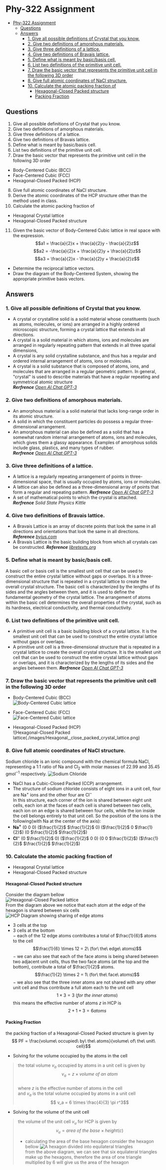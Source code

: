 # Phy-322 Assignment


<!--toc:start-->
- [Phy-322 Assignment](#phy-322-assignment)
  - [Questions](#questions)
  - [Answers](#answers)
    - [1. Give all possible definitions of Crystal that you know.](#1-give-all-possible-definitions-of-crystal-that-you-know)
    - [2. Give two definitions of amorphous materials.](#2-give-two-definitions-of-amorphous-materials)
    - [3. Give three definitions of a lattice.](#3-give-three-definitions-of-a-lattice)
    - [4. Give two definitions of Bravais lattice.](#4-give-two-definitions-of-bravais-lattice)
    - [5. Define what is meant by basic/basis cell.](#5-define-what-is-meant-by-basicbasis-cell)
    - [6. List two definitions of the primitive unit cell.](#6-list-two-definitions-of-the-primitive-unit-cell)
    - [7. Draw the basic vector that represents the primitive unit cell in the following 3D order](#7-draw-the-basic-vector-that-represents-the-primitive-unit-cell-in-the-following-3d-order)
    - [8. Give full atomic coordinates of NaCl structure.](#8-give-full-atomic-coordinates-of-nacl-structure)
    - [10. Calculate the atomic packing fraction of](#10-calculate-the-atomic-packing-fraction-of)
      - [Hexagonal-Closed Packed structure](#hexagonal-closed-packed-structure)
      - [Packing Fraction](#packing-fraction)
<!--toc:end-->

## Questions
1. Give all possible definitions of Crystal that you know.
2. Give two definitions of amorphous materials.
3. Give three definitions of a lattice.
4. Give two definitions of Bravais lattice.
5. Define what is meant by basic/basis cell.
6. List two definitions of the primitive unit cell.
7. Draw the basic vector that represents the primitive unit cell in the following 3D order
  * Body-Centered Cubic (BCC)
  * Face-Centered Cubic (FCC)
  * Hexagonal-Closed Packed (HCP)
8. Give full atomic coordinates of NaCl structure.
9. Derive the atomic coordinates of the HCP structure other than the method used in class.
10. Calculate the atomic packing fraction of
  * Hexagonal Crystal lattice
  * Hexagonal-Closed Packed structure
11. Given the basic vector of Body-Centered Cubic lattice in real space with the expression.  
  $$a1 = \frac{a}{2}x + \frac{a}{2}y - \frac{a}{2}z$$
  $$a2 = -\frac{a}{2}x + \frac{a}{2}y + \frac{a}{2}z$$
  $$a3 = \frac{a}{2}x - \frac{a}{2}y + \frac{a}{2}z$$
  * Determine the reciprocal lattice vectors.
  * Draw the diagram of the Body-Centered System, showing the appropriate primitive basis vectors.


## Answers
### 1. Give all possible definitions of Crystal that you know.
  * A crystal or crystalline solid is a solid material whose constituents (such as atoms, molecules, or ions)
    are arranged in a highly ordered microscopic structure, forming a crystal lattice that extends in all directions.
  * A crystal is a solid material in which atoms, ions and molecules are arranged in regularly repeating pattern
     that extends in all three spatial dimensions,
  * A crystal is any solid crystalline substance, and thus has a regular and ordered internal arrangement of
     atoms, ions or molecules.
  * A crystal is a solid substance that is composed of atoms, ions, and molecules that are arranged in a regular
      geometric pattern.
    In general, "crystal" is used to describe materials that have a regular repeating and symmetrical atomic structure  
    _**Rerfrence** [Open AI Chat GPT-3](https://chat.openai.com/chat)_

### 2. Give two definitions of amorphous materials.
  * An amorphous material is a solid material that lacks long-range order in its atomic structure.
  * A solid in which the constituent particles do possess a regular three-dimensional arrangement.
  * An amorphous material can also be defined as a solid that has a somewhat random internal arrangement of atoms,
     ions and molecules, which gives them a glassy appearance.
  Examples of amorphous solids include glass, plastics, and many types of rubber.  
  _**Rerfrence** [Open AI Chat GPT-3](https://chat.openai.com/chat)_

### 3. Give three definitions of a lattice.
  * A lattice is a regularly repeating arrangement of points in three-dimensional space, that is usually occupied by
     atoms, ions or molecules.
  * A lattice can also be defined as a three-dimensional array of points that form a regular and repeating pattern.
  _**Rerfrence** [Open AI Chat GPT-3](https://chat.openai.com/chat)_
  * A set of mathematical points to which the crystal is attached.  
  _**Rerfrence** Solid State Physics Kittle_

### 4. Give two definitions of Bravais lattice.
  * A Bravais Lattice is an array of discrete points that look the same in all directions and orientations that look
    the same in all directions.  
   _**Reference** [byjus.com](https://byjus.com/chemistry/bravais-lattice/)_
  * A Bravais Lattice is the basic building block from which all crystals can be constructed. 
  _**Reference** [libretexts.org](https://chem.libretexts.org/Bookshelves/Analytical_Chemistry/Physical_Methods_in_Chemistry_and_Nano_Science_(Barron)/07%3A_Molecular_and_Solid_State_Structure/7.01%3A_Crystal_Structure)_

### 5. Define what is meant by basic/basis cell.
A basic cell or basis cell is the smallest unit cell that can be used to construct the entire crystal lattice without
gaps or overlaps. It is a three-dimensional structure that is repeated in a crystal lattice to
create the overall crystal structure. The basic cell is characterized by the lengths of its sides and the angles between
them, and it is used to define the fundamental geometry of the crystal lattice. The arrangement of atoms within the basic
cell determines the overall properties of the crystal, such as its hardness, electrical conductivity, and thermal conductivity.

### 6. List two definitions of the primitive unit cell.
  * A primitive unit cell is a basic building block of a crystal lattice. It is the smallest unit cell that can be used
    to construct the entire crystal lattice without gaps or overlaps.
  * A primitive unit cell is a three-dimensional structure that is repeated in a crystal lattice to create the overall
    crystal structure. It is the smallest unit cell that can be used to construct the entire crystal lattice without
    gaps or overlaps, and it is characterized by the lengths of its sides and the angles between them.
  _**Rerfrence** [Open AI Chat GPT-3](https://chat.openai.com/chat)_

### 7. Draw the basic vector that represents the primitive unit cell in the following 3D order
* Body-Centered Cubic (BCC)  
![Body-Centered Cubic lattice](./images/403px-Lattice_body_centered_cubic.png)  

* Face-Centered Cubic (FCC)  
![Face-Centered Cubic lattice](./images/399px-Lattice_face_centered_cubic.png)

* Hexagonal-Closed Packed (HCP)  
![Hexagonal-Closed Packed lattice(./images/Hexagonal,_close_packed_crystal_lattice.png)


### 8. Give full atomic coordinates of NaCl structure.
Sodium chloride is an ionic compound with the chemical formula NaCl, representing a 1:1 ratio of Na and Cl$_2$ with molar masses
of 22.99 and 35.45 gmol$^{-1}$ respectively.
![Sodium Chloride](./images/NaCl-coordinates.png)
* NaCl has a Cubic-Closed Packed (CCP) arrangement.
* The structure of sodium chloride consists of eight ions in a unit cell, four are Na$^+$ ions and the other four are Cl$^-$  
In this structure, each corner of the ion is shared between eight unit cells, each ion at the faces of each cell is shared between
two cells, each ion on an edge is shared between four cells, while the ion inside the cell belongs entirely to that unit cell.
So the position of the ions is the following(with Na at the center of the axis):
* **Na$^+$**   (0 0 0) ($\frac{1}{2}$ $\frac{1}{2}$ 0) ($\frac{1}{2}$ 0 $\frac{1}{2}$) (0 $\frac{1}{2}$ $\frac{1}{2}$)
* **Cl$^-$**   (0 $\frac{1}{2}$ 0) ($\frac{1}{2}$ 0 0) (0 0 $\frac{1}{2}$) ($\frac{1}{2}$ $\frac{1}{2}$ $\frac{1}{2}$)

### 10. Calculate the atomic packing fraction of
  * Hexagonal Crystal lattice
  * Hexagonal-Closed Packed structure

#### Hexagonal-Closed Packed structure
Consider the diagram bellow  
![Hexagonal-Closed Packed lattice](./images/Hexagonal,_close_packed_crystal_lattice.png)  
From the diagram above we notice that each atom at the edge of the hexagon is shared between six cells
![HCP Diagram showing sharing of edge atoms](./images/Lattice-sharing-of-atom-HCP.png)  
* 3 cells at the top
* 3 cells at the bottom  
$-$ each of the 12 edge atoms contributes a total of $\frac{1}{6}$ atoms to the cell  
$$\frac{1}{6} \times 12 = 2\ (for\ the\ edge\ atoms)$$
$-$ we can also see that each of the face atoms is being shared between two adjacent unit cells, thus the two face atoms
(at the top and the bottom), contribute a total of $\frac{1}{2}$ atoms.
$$\frac{1}{2} \times 2 = 1\ (for\ the\ face\ atoms)$$
$-$ we also see that the three inner atoms are not shared with any other unit cell and thus contribute a full atom each to the
unit cell
$$1 \times 3 = 3\ (for\ the\ inner\ atoms)$$
this means the effective number of atoms $z$ in HCP is 
$$2 + 1 + 3 = 6atoms$$

#### Packing Fraction
  the packing fraction of a Hexagonal-Closed Packed structure is given by  
  $$ PF = \frac{volume\ occupied\ by\ the\ atoms}{volume\ of\ the\ unit\ cell}$$
- Solving for the volume occupied by the atoms in the cell  
> the total volume $v_a$ occupied by atoms in a unit cell is given by
> $$ v_a = z \times volume\ of\ an\ atom$$  
> where $z$ is the effective number of atoms in the cell  
> and $v_a$ is the total volume occupied by atoms in a unit cell  
  $$ v_a = 6 \times \frac{4}{3} \pi r^3$$
- Solving for the volume of the unit cell

> the volume of the unit cell $v_u$ for HCP is given by  
> $$ v_u = area\ of\ the\ base \times height(c)$$
> - calculating the area of the base hexagon
> consider the hexagon bellow
> ![A hexagon divided into equilateral triangles](./images/hexagon-base.png)  
> from the above diagram, we can see that six equilateral triangles make up the hexagons, therefore the area of one triangle
> multiplied by 6 will give us the area of the hexagon
